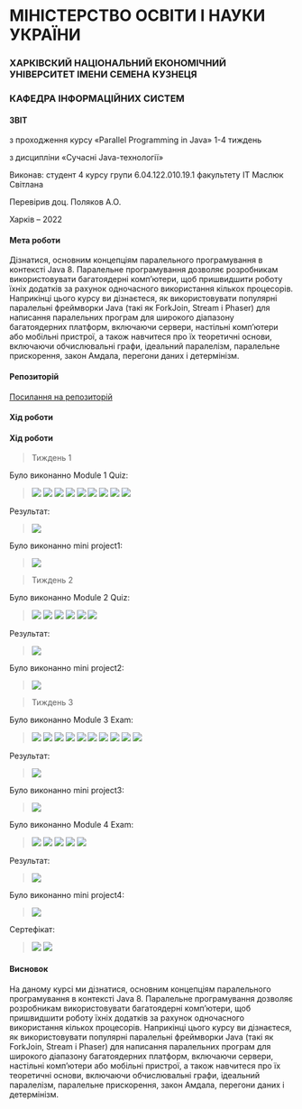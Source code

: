 # МІНІСТЕРСТВО ОСВІТИ І НАУКИ УКРАЇНИ

### ХАРКІВСКИЙ НАЦІОНАЛЬНИЙ ЕКОНОМІЧНИЙ УНІВЕРСИТЕТ ІМЕНИ СЕМЕНА КУЗНЕЦЯ

### КАФЕДРА ІНФОРМАЦІЙНИХ СИСТЕМ


#### ЗВІТ

з проходження курсу «Parallel Programming in Java» 1-4 тиждень

з дисципліни «Сучасні Java-технології»

Виконав:
студент 4 курсу
групи  6.04.122.010.19.1
факультету ІТ
Маcлюк Світлана

Перевірив
доц. Поляков А.О.

Харків – 2022

#### Мета роботи
Дізнатися, основним концепціям паралельного програмування в контексті Java 8. Паралельне програмування дозволяє розробникам використовувати багатоядерні комп’ютери, щоб пришвидшити роботу їхніх додатків за рахунок одночасного використання кількох процесорів. Наприкінці цього курсу ви дізнаєтеся, як використовувати популярні паралельні фреймворки Java (такі як ForkJoin, Stream і Phaser) для написання паралельних програм для широкого діапазону багатоядерних платформ, включаючи сервери, настільні комп’ютери або мобільні пристрої, а також навчитеся про їх теоретичні основи, включаючи обчислювальні графи, ідеальний паралелізм, паралельне прискорення, закон Амдала, перегони даних і детермінізм.
#### Репозиторій
[Посилання на репозиторій](https://github.com/MaslyukSveta/MJT/tree/master/SpringEcosystemandCore)

#### Хід роботи

#### Хід роботи


> Тиждень 1

Було виконанно Module 1 Quiz:
>![](img/module1quiz/Q1_1.png)
>![](img/module1quiz/Q1_2.png)
>![](img/module1quiz/Q1_3.png)
>![](img/module1quiz/Q1_4.png)
>![](img/module1quiz/Q1_5.png)
>![](img/module1quiz/Q1_6.png)
>![](img/module1quiz/Q1_7.png)
>![](img/module1quiz/Q1_8.png)
>![](img/module1quiz/Q1_9.png)

Результат:
>![](img/module1quiz/Q1.png)

Було виконанно mini project1:
>![](img/miniproject1/Project1.png)


> Тиждень 2

Було виконанно Module 2 Quiz:
>![](img/module2quiz/Q2_1.png)
>![](img/module2quiz/Q2_2.png)
>![](img/module2quiz/Q2_3.png)
>![](img/module2quiz/Q2_4.png)
>![](img/module2quiz/Q2_5.png)
>![](img/module2quiz/Q2_6.png)

Результат:
>![](img/module2quiz/Q2.png)

Було виконанно mini project2:
>![](img/miniproject2/Project2.png)


> Тиждень 3

Було виконанно Module 3 Exam:
>![](img/module3quiz/Q3_1.png)
>![](img/module3quiz/Q3_2.png)
>![](img/module3quiz/Q3_3.png)
>![](img/module3quiz/Q3_4.png)
>![](img/module3quiz/Q3_5.png)
>![](img/module3quiz/Q3_6.png)
>![](img/module3quiz/Q3_7.png)
>![](img/module3quiz/Q3_8.png)
>![](img/module3quiz/Q3_9.png)
>![](img/module3quiz/Q3_10.png)

Результат:
>![](img/module3quiz/Q3.png)

Було виконанно mini project3:
>![](img/miniproject3/Project3.png)


Було виконанно Module 4 Exam:
>![](img/module4quiz/Q4_1.png)
>![](img/module4quiz/Q4_2.png)
>![](img/module4quiz/Q4_3.png)
>![](img/module4quiz/Q4_4.png)
>![](img/module4quiz/Q4_5.png)

Результат:
>![](img/module4quiz/Q4.png)


Було виконанно mini project4:
>![](img/miniproject4/Project4.png)

Сертефікат:
>![](img/certificat/Certificat_1.png)
>![](img/certificat/Certificat_2.png)

#### Висновок
На даному курсі ми дізнатися, основним концепціям паралельного програмування в контексті Java 8. Паралельне програмування дозволяє розробникам використовувати багатоядерні комп’ютери, щоб пришвидшити роботу їхніх додатків за рахунок одночасного використання кількох процесорів. Наприкінці цього курсу ви дізнаєтеся, як використовувати популярні паралельні фреймворки Java (такі як ForkJoin, Stream і Phaser) для написання паралельних програм для широкого діапазону багатоядерних платформ, включаючи сервери, настільні комп’ютери або мобільні пристрої, а також навчитеся про їх теоретичні основи, включаючи обчислювальні графи, ідеальний паралелізм, паралельне прискорення, закон Амдала, перегони даних і детермінізм.